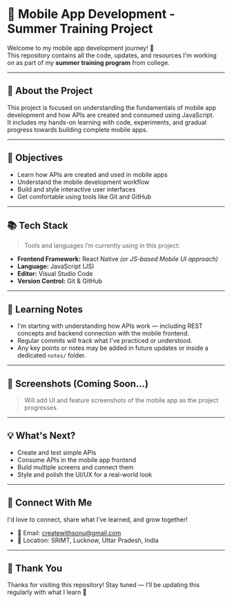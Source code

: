 # 📱 Mobile App Development - Summer Training Project

Welcome to my mobile app development journey! 🚀  
This repository contains all the code, updates, and resources I'm working on as part of my **summer training program** from college.

---

## 📌 About the Project

This project is focused on understanding the fundamentals of mobile app development and how APIs are created and consumed using JavaScript.  
It includes my hands-on learning with code, experiments, and gradual progress towards building complete mobile apps.

---

## 🎯 Objectives

- Learn how APIs are created and used in mobile apps
- Understand the mobile development workflow
- Build and style interactive user interfaces
- Get comfortable using tools like Git and GitHub

---

## 📚 Tech Stack

> Tools and languages I’m currently using in this project:

- **Frontend Framework:** React Native *(or JS-based Mobile UI approach)*
- **Language:** JavaScript (JS)
- **Editor:** Visual Studio Code
- **Version Control:** Git & GitHub

---

## 📝 Learning Notes

- I'm starting with understanding how APIs work — including REST concepts and backend connection with the mobile frontend.
- Regular commits will track what I've practiced or understood.
- Any key points or notes may be added in future updates or inside a dedicated `notes/` folder.

---

## 📸 Screenshots (Coming Soon...)

> Will add UI and feature screenshots of the mobile app as the project progresses.

---

## 💡 What's Next?

- Create and test simple APIs
- Consume APIs in the mobile app frontend
- Build multiple screens and connect them
- Style and polish the UI/UX for a real-world look

---

## 🤝 Connect With Me

I'd love to connect, share what I’ve learned, and grow together!

- 📧 Email: createwithsonu@gmail.com  
- 📍 Location: SRIMT, Lucknow, Uttar Pradesh, India

---

## 🌟 Thank You

Thanks for visiting this repository! Stay tuned — I’ll be updating this regularly with what I learn 💖
